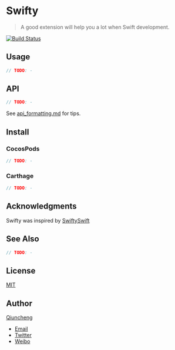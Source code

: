 # Swifty

> A good extension will help you a lot when Swift development.

[![Build Status](https://travis-ci.org/qiuncheng/VVExtensions.svg?branch=master)](https://travis-ci.org/qiuncheng/VVExtensions)

## Usage

```swift
// TODO: -
```

## API

```swift
// TODO: -
```

See [api_formatting.md](api_formatting.md) for tips.

## Install

### CocosPods

```swift
// TODO: -
```

### Carthage 

```swift
// TODO: -
```

## Acknowledgments

Swifty was inspired by [SwiftySwift](https://github.com/adeca/SwiftySwift)

## See Also

```swift
// TODO: -
```

## License

[MIT](https://github.com/qiuncheng/Swifty/blob/master/LICENSE)

## Author
[Qiuncheng](https://blog.vsccw.com)
  - [Email](mailto:qiuncheng@gmail.com)
  - [Twitter](https://twitter.com/vsccw)
  - [Weibo](https://weibo.com/qiuncheng/home)

